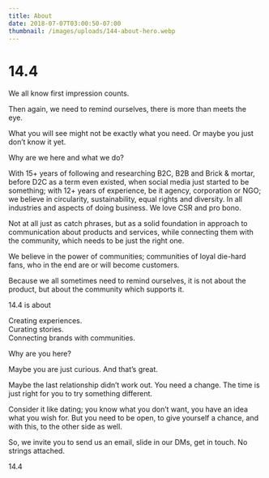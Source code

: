 ```yaml
---
title: About
date: 2018-07-07T03:00:50-07:00
thumbnail: /images/uploads/144-about-hero.webp
---
```

# 14.4

We all know first impression counts. 

Then again, we need to remind ourselves, there is more than meets the eye. 

What you will see might not be exactly what you need. Or maybe you just don’t know it yet.  

Why are we here and what we do?

With 15+ years of following and researching B2C, B2B and Brick & mortar, before D2C as a term even existed, when social media just started to be something; with 12+ years of experience, be it agency, corporation or NGO; we believe in circularity, sustainability, equal rights and diversity. In all industries and aspects of doing business. We love CSR and pro bono. 

Not at all just as catch phrases, but as a solid foundation in approach to communication about products and services, while connecting them with the community, which needs to be just the right one.

We believe in the power of communities; communities of loyal die-hard fans, who in the end are or will become customers. 

Because we all sometimes need to remind ourselves, it is not about the product, but about the community which supports it. 

14.4 is about

Creating experiences.\
Curating stories.\
Connecting brands with communities.

Why are you here?

Maybe you are just curious. And that’s great. 

Maybe the last relationship didn’t work out. You need a change. The time is just right for you to try something different. 

Consider it like dating; you know what you don’t want, you have an idea what you wish for. But you need to be open, to give yourself a chance, and with this, to the other side as well. 

So, we invite you to send us an email, slide in our DMs, get in touch. No strings attached. 

14.4